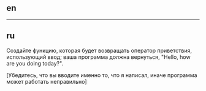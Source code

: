 ## en

---

## ru

Создайте функцию, которая будет возвращать оператор приветствия, использующий ввод;
ваша программа должна вернуться, "Hello, <name> how are you doing today?".

[Убедитесь, что вы вводите именно то, что я написал, иначе программа может работать неправильно]
